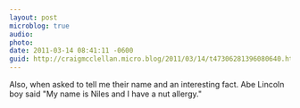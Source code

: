 ```yaml
---
layout: post
microblog: true
audio: 
photo: 
date: 2011-03-14 08:41:11 -0600
guid: http://craigmcclellan.micro.blog/2011/03/14/t47306281396080640.html
---
```

Also, when asked to tell me their name and an interesting fact. Abe Lincoln boy said "My name is Niles and I have a nut allergy."
